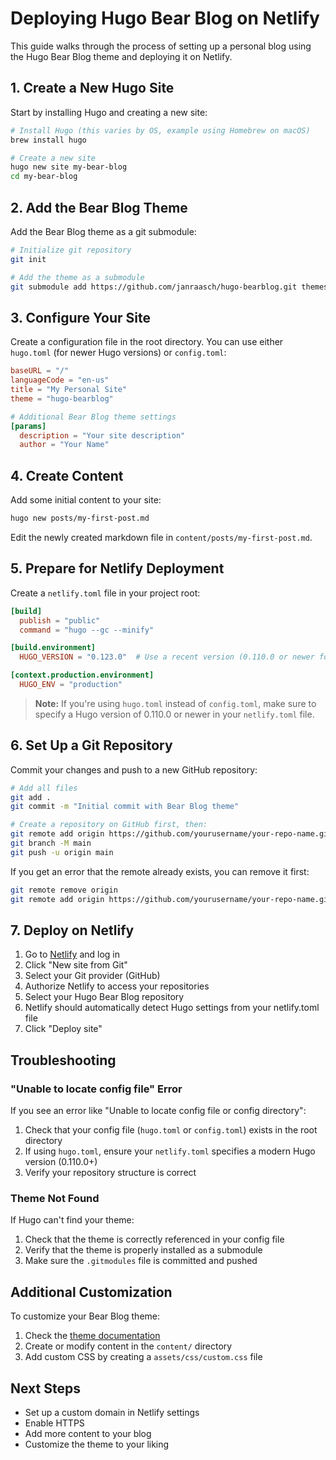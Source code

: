 # Deploying Hugo Bear Blog on Netlify

This guide walks through the process of setting up a personal blog using the Hugo Bear Blog theme and deploying it on Netlify.

## 1. Create a New Hugo Site

Start by installing Hugo and creating a new site:

```bash
# Install Hugo (this varies by OS, example using Homebrew on macOS)
brew install hugo

# Create a new site
hugo new site my-bear-blog
cd my-bear-blog
```

## 2. Add the Bear Blog Theme

Add the Bear Blog theme as a git submodule:

```bash
# Initialize git repository
git init

# Add the theme as a submodule
git submodule add https://github.com/janraasch/hugo-bearblog.git themes/hugo-bearblog
```

## 3. Configure Your Site

Create a configuration file in the root directory. You can use either `hugo.toml` (for newer Hugo versions) or `config.toml`:

```toml
baseURL = "/"
languageCode = "en-us"
title = "My Personal Site"
theme = "hugo-bearblog"

# Additional Bear Blog theme settings
[params]
  description = "Your site description"
  author = "Your Name"
```

## 4. Create Content

Add some initial content to your site:

```bash
hugo new posts/my-first-post.md
```

Edit the newly created markdown file in `content/posts/my-first-post.md`.

## 5. Prepare for Netlify Deployment

Create a `netlify.toml` file in your project root:

```toml
[build]
  publish = "public"
  command = "hugo --gc --minify"

[build.environment]
  HUGO_VERSION = "0.123.0"  # Use a recent version (0.110.0 or newer for hugo.toml support)

[context.production.environment]
  HUGO_ENV = "production"
```

> **Note:** If you're using `hugo.toml` instead of `config.toml`, make sure to specify a Hugo version of 0.110.0 or newer in your `netlify.toml` file.

## 6. Set Up a Git Repository

Commit your changes and push to a new GitHub repository:

```bash
# Add all files
git add .
git commit -m "Initial commit with Bear Blog theme"

# Create a repository on GitHub first, then:
git remote add origin https://github.com/yourusername/your-repo-name.git
git branch -M main
git push -u origin main
```

If you get an error that the remote already exists, you can remove it first:

```bash
git remote remove origin
git remote add origin https://github.com/yourusername/your-repo-name.git
```

## 7. Deploy on Netlify

1. Go to [Netlify](https://app.netlify.com/) and log in
2. Click "New site from Git"
3. Select your Git provider (GitHub)
4. Authorize Netlify to access your repositories
5. Select your Hugo Bear Blog repository
6. Netlify should automatically detect Hugo settings from your netlify.toml file
7. Click "Deploy site"

## Troubleshooting

### "Unable to locate config file" Error

If you see an error like "Unable to locate config file or config directory":

1. Check that your config file (`hugo.toml` or `config.toml`) exists in the root directory
2. If using `hugo.toml`, ensure your `netlify.toml` specifies a modern Hugo version (0.110.0+)
3. Verify your repository structure is correct

### Theme Not Found

If Hugo can't find your theme:

1. Check that the theme is correctly referenced in your config file
2. Verify that the theme is properly installed as a submodule
3. Make sure the `.gitmodules` file is committed and pushed

## Additional Customization

To customize your Bear Blog theme:

1. Check the [theme documentation](https://github.com/janraasch/hugo-bearblog)
2. Create or modify content in the `content/` directory
3. Add custom CSS by creating a `assets/css/custom.css` file

## Next Steps

- Set up a custom domain in Netlify settings
- Enable HTTPS
- Add more content to your blog
- Customize the theme to your liking
